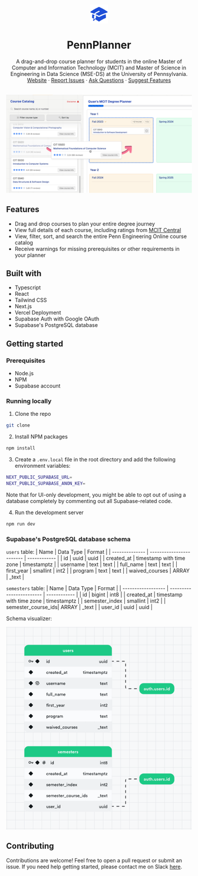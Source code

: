 <div align="center">
  <a href="https://github.com/qu8n/PennPlanner">
    <img src="public/logo.png" alt="PennPlanner logo" height="50" width="50">
  </a>
  <h1 align="center">PennPlanner</h1>

  <p align="center">
    A drag-and-drop course planner for students in the online Master of Computer and Information Technology (MCIT) and Master of Science in Engineering in Data Science (MSE-DS) at the University of Pennsylvania.
    <br />
    <a href="https://www.pennplanner.com/">Website</a>
    ·
    <a href="https://github.com/qu8n/pennplanner/issues/new?assignees=&labels=&projects=&template=bug_report.md&title=">Report Issues</a>
    ·
    <a href="https://github.com/qu8n/pennplanner/discussions/new?category=q-a">Ask Questions</a>
    ·
    <a href="https://github.com/qu8n/PennPlanner/discussions/new?category=feature-ideas">Suggest Features</a>
  </p>
</div>

<br />
<img src="public/screenshot.jpg" alt="PennPlanner preview">

## Features

- Drag and drop courses to plan your entire degree journey
- View full details of each course, including ratings from [MCIT Central](https://mcitcentral.com/)
- View, filter, sort, and search the entire Penn Engineering Online course catalog
- Receive warnings for missing prerequisites or other requirements in your planner

## Built with

- Typescript
- React
- Tailwind CSS
- Next.js
- Vercel Deployment
- Supabase Auth with Google OAuth
- Supabase's PostgreSQL database

## Getting started

### Prerequisites

- Node.js
- NPM
- Supabase account

### Running locally

1. Clone the repo

```sh
git clone
```

2. Install NPM packages

```sh
npm install
```

3. Create a `.env.local` file in the root directory and add the following environment variables:

```sh
NEXT_PUBLIC_SUPABASE_URL=
NEXT_PUBLIC_SUPABASE_ANON_KEY=
```

Note that for UI-only development, you might be able to opt out of using a database completely by commenting out all Supabase-related code.

4. Run the development server

```sh
npm run dev
```

### Supabase's PostgreSQL database schema

`users` table:
| Name | Data Type | Format |
| -------------- | ------------------------ | ------------ |
| id | uuid | uuid |
| created_at | timestamp with time zone | timestamptz |
| username | text | text |
| full_name | text | text |
| first_year | smallint | int2 |
| program | text | text |
| waived_courses | ARRAY | \_text |

`semesters` table:
| Name | Data Type | Format |
| ------------------ | ------------------------ | ------------ |
| id | bigint | int8 |
| created_at | timestamp with time zone | timestamptz |
| semester_index | smallint | int2 |
| semester_course_ids| ARRAY | \_text |
| user_id | uuid | uuid |

Schema visualizer:

<img src="public/schema_visualizer.png" alt="Schema visualizer">

## Contributing

Contributions are welcome! Feel free to open a pull request or submit an issue. If you need help getting started, please contact me on Slack [here](https://penn-eng-onl-students.slack.com/team/U029YJF17LG).
